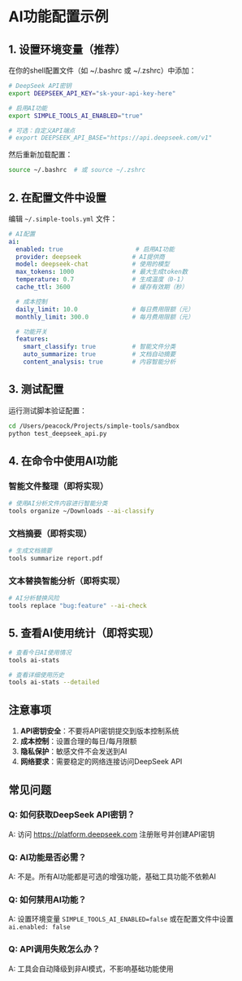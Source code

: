 # AI功能配置示例

## 1. 设置环境变量（推荐）

在你的shell配置文件（如 ~/.bashrc 或 ~/.zshrc）中添加：

```bash
# DeepSeek API密钥
export DEEPSEEK_API_KEY="sk-your-api-key-here"

# 启用AI功能
export SIMPLE_TOOLS_AI_ENABLED="true"

# 可选：自定义API端点
# export DEEPSEEK_API_BASE="https://api.deepseek.com/v1"
```

然后重新加载配置：
```bash
source ~/.bashrc  # 或 source ~/.zshrc
```

## 2. 在配置文件中设置

编辑 `~/.simple-tools.yml` 文件：

```yaml
# AI配置
ai:
  enabled: true                    # 启用AI功能
  provider: deepseek              # AI提供商
  model: deepseek-chat            # 使用的模型
  max_tokens: 1000                # 最大生成token数
  temperature: 0.7                # 生成温度（0-1）
  cache_ttl: 3600                 # 缓存有效期（秒）

  # 成本控制
  daily_limit: 10.0               # 每日费用限额（元）
  monthly_limit: 300.0            # 每月费用限额（元）

  # 功能开关
  features:
    smart_classify: true          # 智能文件分类
    auto_summarize: true          # 文档自动摘要
    content_analysis: true        # 内容智能分析
```

## 3. 测试配置

运行测试脚本验证配置：

```bash
cd /Users/peacock/Projects/simple-tools/sandbox
python test_deepseek_api.py
```

## 4. 在命令中使用AI功能

### 智能文件整理（即将实现）
```bash
# 使用AI分析文件内容进行智能分类
tools organize ~/Downloads --ai-classify
```

### 文档摘要（即将实现）
```bash
# 生成文档摘要
tools summarize report.pdf
```

### 文本替换智能分析（即将实现）
```bash
# AI分析替换风险
tools replace "bug:feature" --ai-check
```

## 5. 查看AI使用统计（即将实现）

```bash
# 查看今日AI使用情况
tools ai-stats

# 查看详细使用历史
tools ai-stats --detailed
```

## 注意事项

1. **API密钥安全**：不要将API密钥提交到版本控制系统
2. **成本控制**：设置合理的每日/每月限额
3. **隐私保护**：敏感文件不会发送到AI
4. **网络要求**：需要稳定的网络连接访问DeepSeek API

## 常见问题

### Q: 如何获取DeepSeek API密钥？
A: 访问 https://platform.deepseek.com 注册账号并创建API密钥

### Q: AI功能是否必需？
A: 不是。所有AI功能都是可选的增强功能，基础工具功能不依赖AI

### Q: 如何禁用AI功能？
A: 设置环境变量 `SIMPLE_TOOLS_AI_ENABLED=false` 或在配置文件中设置 `ai.enabled: false`

### Q: API调用失败怎么办？
A: 工具会自动降级到非AI模式，不影响基础功能使用
